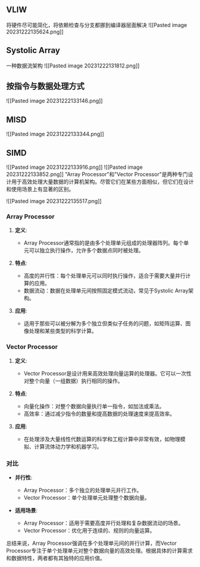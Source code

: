 
## VLIW
将硬件尽可能简化，将依赖检查与分支都挪到编译器层面解决
![[Pasted image 20231222135624.png]]
## Systolic Array
一种数据流架构
![[Pasted image 20231222131812.png]]


## 按指令与数据处理方式
![[Pasted image 20231222133146.png]]

## MISD
![[Pasted image 20231222133344.png]]


## SIMD
![[Pasted image 20231222133916.png]]
![[Pasted image 20231222133852.png]]
"Array Processor"和"Vector Processor"是两种专门设计用于高效处理大量数据的计算机架构。尽管它们在某些方面相似，但它们在设计和使用场景上有显著的区别。

![[Pasted image 20231222135517.png]]
### Array Processor

1. **定义**:
   - Array Processor通常指的是由多个处理单元组成的处理器阵列。每个单元可以独立执行操作，允许多个数据点同时被处理。

2. **特点**:
   - 高度的并行性：每个处理单元可以同时执行操作，适合于需要大量并行计算的应用。
   - 数据流动：数据在处理单元间按照固定模式流动，常见于Systolic Array架构。

3. **应用**:
   - 适用于那些可以被分解为多个独立但类似子任务的问题，如矩阵运算、图像处理和某些类型的科学计算。

### Vector Processor

1. **定义**:
   - Vector Processor是设计用来高效处理向量运算的处理器。它可以一次性对整个向量（一组数据）执行相同的操作。

2. **特点**:
   - 向量化操作：对整个数据向量执行单一指令，如加法或乘法。
   - 高效率：通过减少指令的数量和提高数据的处理速度来提高效率。

3. **应用**:
   - 在处理涉及大量线性代数运算的科学和工程计算中非常有效，如物理模拟、计算流体动力学和机器学习。

### 对比

- **并行性**:
  - Array Processor：多个独立的处理单元并行工作。
  - Vector Processor：单个处理单元处理整个数据向量。

- **适用场景**:
  - Array Processor：适用于需要高度并行处理和复杂数据流动的场景。
  - Vector Processor：优化用于连续的、规则的向量运算。

总结来说，Array Processor强调在多个处理单元间的并行计算，而Vector Processor专注于单个处理单元对整个数据向量的高效处理。根据具体的计算需求和数据特性，两者都有其独特的应用价值。